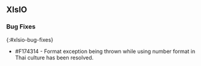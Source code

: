 ## XlsIO

### Bug Fixes
{:#xlsio-bug-fixes}

* \#F174314 - Format exception being thrown while using number format in Thai culture has been resolved.
